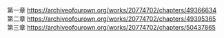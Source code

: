 第一章 https://archiveofourown.org/works/20774702/chapters/49366634                                    
第二章 https://archiveofourown.org/works/20774702/chapters/49395365                                                                      
第三章 https://archiveofourown.org/works/20774702/chapters/50437865
